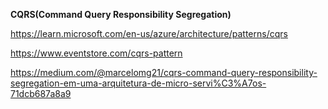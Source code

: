
**CQRS(Command Query Responsibility Segregation)**

https://learn.microsoft.com/en-us/azure/architecture/patterns/cqrs

https://www.eventstore.com/cqrs-pattern

https://medium.com/@marcelomg21/cqrs-command-query-responsibility-segregation-em-uma-arquitetura-de-micro-servi%C3%A7os-71dcb687a8a9
